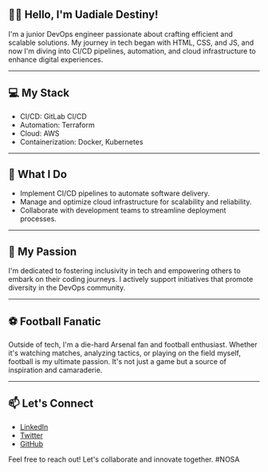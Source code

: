 <h2>👋🏿 Hello, I'm Uadiale Destiny!</h2>

<p>I'm a junior DevOps engineer passionate about crafting efficient and scalable solutions. My journey in tech began with HTML, CSS, and JS, and now I'm diving into CI/CD pipelines, automation, and cloud infrastructure to enhance digital experiences.</p>

------------------------------------------------------------------------------------------------------------------------------------------------------------------------------------------------------------------

<h2>💻 My Stack</h2>

<ul>
  <li>CI/CD: GitLab CI/CD</li>
  <li>Automation: Terraform</li>
  <li>Cloud: AWS</li>
  <li>Containerization: Docker, Kubernetes</li>
</ul>

------------------------------------------------------------------------------------------------------------------------------------------------------------------------------------------------------------------

<h2>🚀 What I Do</h2>

<ul>
  <li>Implement CI/CD pipelines to automate software delivery.</li>
  <li>Manage and optimize cloud infrastructure for scalability and reliability.</li>
  <li>Collaborate with development teams to streamline deployment processes.</li>
</ul>

------------------------------------------------------------------------------------------------------------------------------------------------------------------------------------------------------------------

<h2>🌟 My Passion</h2>

<p>I'm dedicated to fostering inclusivity in tech and empowering others to embark on their coding journeys. I actively support initiatives that promote diversity in the DevOps community.</p>

------------------------------------------------------------------------------------------------------------------------------------------------------------------------------------------------------------------

<h2>⚽ Football Fanatic</h2>

<p>Outside of tech, I'm a die-hard Arsenal fan and football enthusiast. Whether it's watching matches, analyzing tactics, or playing on the field myself, football is my ultimate passion. It's not just a game but a source of inspiration and camaraderie.</p>

------------------------------------------------------------------------------------------------------------------------------------------------------------------------------------------------------------------

<h2>📫 Let's Connect</h2>

<ul>
  <li><a href="https://www.linkedin.com/in/destiny-uadiale-362a07292">LinkedIn</a></li>
  <li><a href="https://x.com/_kingnosa">Twitter</a></li>
  <li><a href="https://github.com/Nosa47">GitHub</a></li>
</ul>

<p>Feel free to reach out! Let's collaborate and innovate together. #NOSA</p>
